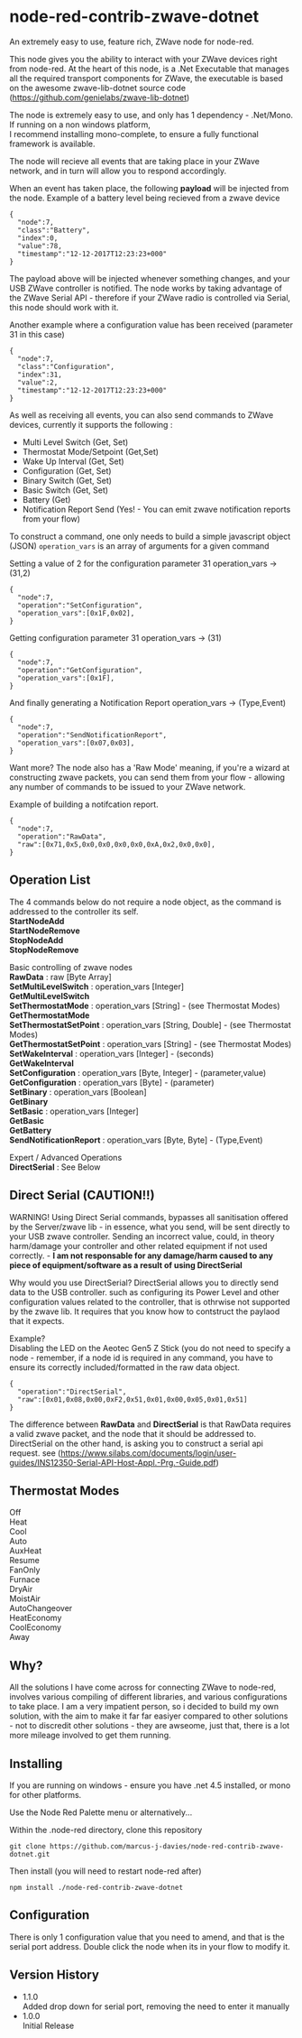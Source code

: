 # node-red-contrib-zwave-dotnet
An extremely easy to use, feature rich, ZWave node for node-red.

This node gives you the ability to interact with your ZWave devices right from node-red.
At the heart of this node, is a .Net Executable that manages all the required transport components for ZWave, the executable is based on the awesome zwave-lib-dotnet source code (https://github.com/genielabs/zwave-lib-dotnet)

The node is extremely easy to use, and only has 1 dependency - .Net/Mono. If running on a non windows platform,  
I recommend installing mono-complete, to ensure a fully functional framework is available.  

The node will recieve all events that are taking place in your ZWave network, and in turn will allow you to respond accordingly.

When an event has taken place, the following **payload** will be injected from the node.
Example of a battery level being recieved from a zwave device

```
{
  "node":7,
  "class":"Battery",
  "index":0,
  "value":78,
  "timestamp":"12-12-2017T12:23:23+000"
}
```
The payload above will be injected whenever something changes, and your USB ZWave controller is notified.
The node works by taking advantage of the ZWave Serial API - therefore if your ZWave radio is controlled via Serial, this node should work with it.

Another example where a configuration value has been received (parameter 31 in this case)
```
{
  "node":7,
  "class":"Configuration",
  "index":31,
  "value":2,
  "timestamp":"12-12-2017T12:23:23+000"
}
```
As well as receiving all events, you can also send commands to ZWave devices, currently it supports the following :

  - Multi Level Switch (Get, Set)
  - Thermostat Mode/Setpoint (Get,Set)
  - Wake Up Interval (Get, Set)
  - Configuration (Get, Set)
  - Binary Switch (Get, Set)
  - Basic Switch (Get, Set)
  - Battery (Get)
  - Notification Report Send (Yes! - You can emit zwave notification reports from your flow)
  
To construct a command, one only needs to build a simple javascript object (JSON)
```operation_vars``` is an array of arguments for a given command

Setting a value of 2 for the configuration parameter 31 operation_vars -> (31,2)
```
{
  "node":7,
  "operation":"SetConfiguration",
  "operation_vars":[0x1F,0x02],
}
```
Getting configuration parameter 31 operation_vars -> (31)
```
{
  "node":7,
  "operation":"GetConfiguration",
  "operation_vars":[0x1F],
}
```
And finally generating a Notification Report operation_vars -> (Type,Event)
```
{
  "node":7,
  "operation":"SendNotificationReport",
  "operation_vars":[0x07,0x03],
}
```

Want more?
The node also has a 'Raw Mode' meaning, if you're a wizard at constructing zwave packets, you can send them from your flow - allowing any number of commands to be issued to your ZWave network.

Example of building a notifcation report. 

```
{
  "node":7,
  "operation":"RawData",
  "raw":[0x71,0x5,0x0,0x0,0x0,0x0,0xA,0x2,0x0,0x0],
}
```

## Operation List
The 4 commands below do not require a node object, as the command is addressed to the controller its self.  
**StartNodeAdd**  
**StartNodeRemove**  
**StopNodeAdd**  
**StopNodeRemove**  
  
Basic controlling of zwave nodes  
**RawData** : raw [Byte Array]  
**SetMultiLevelSwitch** : operation_vars [Integer]  
**GetMultiLevelSwitch**  
**SetThermostatMode** : operation_vars [String] - (see Thermostat Modes)  
**GetThermostatMode**  
**SetThermostatSetPoint** : operation_vars [String, Double] - (see Thermostat Modes)  
**GetThermostatSetPoint** : operation_vars [String] - (see Thermostat Modes)  
**SetWakeInterval** : operation_vars [Integer] - (seconds)  
**GetWakeInterval**  
**SetConfiguration** : operation_vars [Byte, Integer] - (parameter,value)  
**GetConfiguration** : operation_vars [Byte] - (parameter)  
**SetBinary** : operation_vars [Boolean]  
**GetBinary**  
**SetBasic** : operation_vars [Integer]  
**GetBasic**  
**GetBattery**  
**SendNotificationReport** : operation_vars [Byte, Byte] - (Type,Event)  

Expert / Advanced Operations  
**DirectSerial** : See Below  

## Direct Serial (CAUTION!!)
WARNING! Using Direct Serial commands, bypasses all sanitisation offered by the Server/zwave lib - in essence, what you send, will be sent directly to your USB zwave controller. Sending an incorrect value, could, in theory harm/damage your controller and other related equipment if not used correctly. - **I am not responsable for any damage/harm caused to any piece of equipment/software as a result of using DirectSerial** 

Why would you use DirectSerial?
DirectSerial allows you to directly send data to the USB controller. such as configuring its Power Level and other configuration values related to the controller, that is othrwise not supported by the zwave lib. It requires that you know how to contstruct the paylaod that it expects.

Example?  
Disabling the LED on the Aeotec Gen5 Z Stick (you do not need to specify a node - remember, if a node id is required in any command, you have to ensure its correctly included/formatted in the raw data object.
```
{
  "operation":"DirectSerial",
  "raw":[0x01,0x08,0x00,0xF2,0x51,0x01,0x00,0x05,0x01,0x51]
}
```
The difference between **RawData** and **DirectSerial** is that RawData requires a valid zwave packet, and the node that it should be addressed to. DirectSerial on the other hand, is asking you to construct a serial api request. see (https://www.silabs.com/documents/login/user-guides/INS12350-Serial-API-Host-Appl.-Prg.-Guide.pdf)

## Thermostat Modes
Off  
Heat  
Cool  
Auto  
AuxHeat  
Resume  
FanOnly  
Furnace  
DryAir  
MoistAir  
AutoChangeover  
HeatEconomy  
CoolEconomy  
Away  

## Why?
All the solutions I have come across for connecting ZWave to node-red, involves various compiling of different libraries, and various configurations to take place. I am a very impatient person, so i decided to build my own solution, with the aim to make it far far easiyer compared to other solutions - not to discredit other solutions - they are awseome, just that, there is a lot more mileage involved to get them running.

## Installing
If you are running on windows - ensure you have .net 4.5 installed, or mono for other platforms.

Use the Node Red Palette menu or alternatively...

Within the .node-red directory, clone this repository

```
git clone https://github.com/marcus-j-davies/node-red-contrib-zwave-dotnet.git
```

Then install (you will need to restart node-red after)

```
npm install ./node-red-contrib-zwave-dotnet
```

## Configuration
There is only 1 configuration value that you need to amend, and that is the serial port address. Double click the node when its in your flow to modify it.

## Version History
  - 1.1.0  
    Added drop down for serial port, removing the need to enter it manually
  - 1.0.0  
    Initial Release